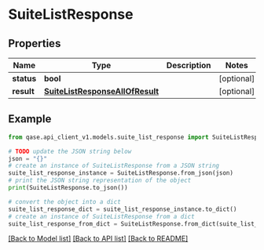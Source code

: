 # SuiteListResponse


## Properties

Name | Type | Description | Notes
------------ | ------------- | ------------- | -------------
**status** | **bool** |  | [optional] 
**result** | [**SuiteListResponseAllOfResult**](SuiteListResponseAllOfResult.md) |  | [optional] 

## Example

```python
from qase.api_client_v1.models.suite_list_response import SuiteListResponse

# TODO update the JSON string below
json = "{}"
# create an instance of SuiteListResponse from a JSON string
suite_list_response_instance = SuiteListResponse.from_json(json)
# print the JSON string representation of the object
print(SuiteListResponse.to_json())

# convert the object into a dict
suite_list_response_dict = suite_list_response_instance.to_dict()
# create an instance of SuiteListResponse from a dict
suite_list_response_from_dict = SuiteListResponse.from_dict(suite_list_response_dict)
```
[[Back to Model list]](../README.md#documentation-for-models) [[Back to API list]](../README.md#documentation-for-api-endpoints) [[Back to README]](../README.md)


